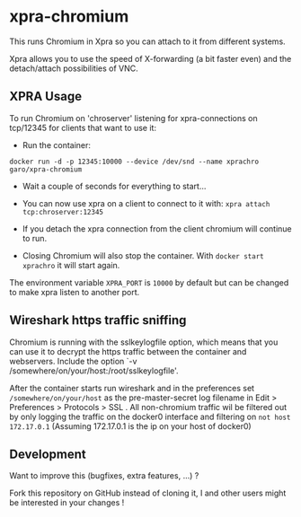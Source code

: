 # xpra-chromium

This runs Chromium in Xpra so you can attach to it from different systems.

Xpra allows you to use the speed of X-forwarding (a bit faster even) and the detach/attach possibilities of VNC.

## XPRA Usage

To run Chromium on 'chroserver' listening for xpra-connections on tcp/12345 for clients that want to use it:

* Run the container:

`docker run -d -p 12345:10000 --device /dev/snd --name xprachro garo/xpra-chromium`

* Wait a couple of seconds for everything to start...

* You can now use xpra on a client to connect to it with: `xpra attach tcp:chroserver:12345`

* If you detach the xpra connection from the client chromium will continue to run.

* Closing Chromium will also stop the container. With `docker start xprachro` it will start again.

The environment variable `XPRA_PORT` is `10000` by default but can be changed to make xpra listen to another port.

## Wireshark https traffic sniffing

Chromium is running with the sslkeylogfile option, which means that you can use it to decrypt the https traffic
between the container and webservers. Include the option `-v /somewhere/on/your/host:/root/sslkeylogfile'.

After the container starts run wireshark and in the preferences set `/somewhere/on/your/host` as the
pre-master-secret log filename in Edit > Preferences > Protocols > SSL . All non-chromium traffic wil be
filtered out by only logging the traffic on the docker0 interface and filtering on `not host 172.17.0.1`
(Assuming 172.17.0.1 is the ip on your host of docker0)

## Development
Want to improve this (bugfixes, extra features, ...) ?

Fork this repository on GitHub instead of cloning it,
I and other users might be interested in your changes !
